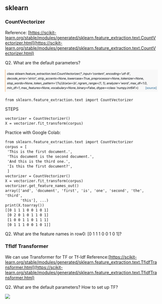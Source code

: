 ## sklearn


### CountVectorizer

Reference: [https://scikit-learn.org/stable/modules/generated/sklearn.feature_extraction.text.CountVectorizer.html](https://scikit-learn.org/stable/modules/generated/sklearn.feature_extraction.text.CountVectorizer.html)

Q2. What are the default parameters?

![](_static/cv.png)


```from sklearn.feature_extraction.text import CountVectorizer```

STEPS

```
vectorizer = CountVectorizer()
X = vectorizer.fit_transform(corpus)
```

Practice with Google Colab:
```
from sklearn.feature_extraction.text import CountVectorizer
corpus = [
 'This is the first document.',
 'This document is the second document.',
 'And this is the third one.',
 'Is this the first document?',
 ]
vectorizer = CountVectorizer()
X = vectorizer.fit_transform(corpus)
vectorizer.get_feature_names_out()
array(['and', 'document', 'first', 'is', 'one', 'second', 'the', 'third',
       'this'], ...)
print(X.toarray())
[[0 1 1 1 0 0 1 0 1]
 [0 2 0 1 0 1 1 0 1]
 [1 0 0 1 1 0 1 1 1]
 [0 1 1 1 0 0 1 0 1]]
```

Q2. What are the feature names in row0: [0 1 1 1 0 0 1 0 1]?

### TfIdf Transformer

We can use Transformer for TF or Tf-Idf
Reference:[https://scikit-learn.org/stable/modules/generated/sklearn.feature_extraction.text.TfidfTransformer.html](https://scikit-learn.org/stable/modules/generated/sklearn.feature_extraction.text.TfidfTransformer.html)

Q2. What are the default parameters? How to set up TF?

![](_static/tf.png)